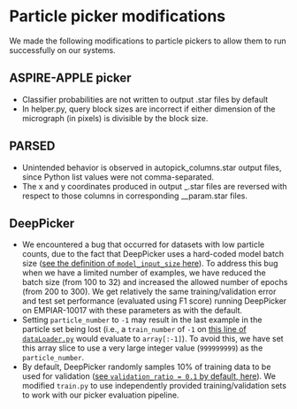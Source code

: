 # Particle picker modifications

We made the following modifications to particle pickers to allow them to run successfully on our systems.

## ASPIRE-APPLE picker

- Classifier probabilities are not written to output .star files by default
- In helper.py, query block sizes are incorrect if either dimension of the micrograph (in pixels) is divisible by the block size.

## PARSED

- Unintended behavior is observed in autopick_columns.star output files, since Python list values were not comma-separated.
- The x and y coordinates produced in output _.star files are reversed with respect to those columns in corresponding _\_param.star files.

## DeepPicker

- We encountered a bug that occurred for datasets with low particle counts, due to the fact that DeepPicker uses a hard-coded model batch size ([see the definition of `model_input_size` here](https://github.com/nejyeah/DeepPicker-python/blob/master/train.py#L49)). To address this bug when we have a limited number of examples, we have reduced the batch size (from 100 to 32) and increased the allowed number of epochs (from 200 to 300). We get relatively the same training/validation error and test set performance (evaluated using F1 score) running DeepPicker on EMPIAR-10017 with these parameters as with the default.
- Setting `particle_number` to `-1` may result in the last example in the particle set being lost (i.e., a `train_number` of `-1` on [this line of `dataLoader.py`](https://github.com/nejyeah/DeepPicker-python/blob/3f46c8b0ffe2dbaa837fd9399b4a542588e991e6/dataLoader.py#L638) would evaluate to `array[:-1]`). To avoid this, we have set this array slice to use a very large integer value (`999999999`) as the `particle_number`.
- By default, DeepPicker randomly samples 10% of training data to be used for validation ([see `validation_ratio = 0.1` by default, here](https://github.com/nejyeah/DeepPicker-python/blob/3f46c8b0ffe2dbaa837fd9399b4a542588e991e6/dataLoader.py#L644)). We modified `train.py` to use independently provided training/validation sets to work with our picker evaluation pipeline.
